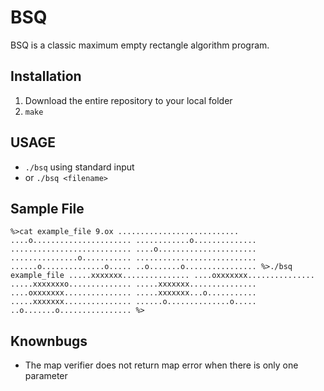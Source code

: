 # BSQ
BSQ	is a classic maximum empty rectangle algorithm program.

## Installation
1. Download the entire repository to your local folder
2. `make`

## USAGE
- `./bsq` using standard input
- or `./bsq <filename>`

## Sample File
`%>cat example_file
9.ox
...........................
....o......................
............o..............
...........................
....o......................
...............o...........
...........................
......o..............o.....
..o.......o................
%>./bsq example_file
.....xxxxxxx...............
....oxxxxxxx...............
.....xxxxxxxo..............
.....xxxxxxx...............
....oxxxxxxx...............
.....xxxxxxx...o...........
.....xxxxxxx...............
......o..............o.....
..o.......o................
%>`

## Knownbugs
- The map verifier does not return map error when there is only one parameter